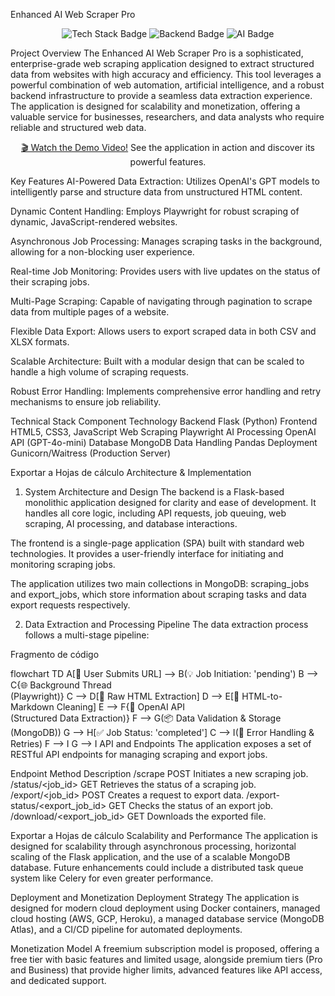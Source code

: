 Enhanced AI Web Scraper Pro
<p align="center">
<img src="https://img.shields.io/badge/Stack-AI%20%7C%20Web%20Scraping%20%7C%20Data%20Extraction-007bff?style=for-the-badge&logo=github&logoColor=white" alt="Tech Stack Badge" />
<img src="https://img.shields.io/badge/Backend-Python%20%7C%20Flask-3776AB?style=for-the-badge&logo=python&logoColor=white" alt="Backend Badge" />
<img src="https://img.shields.io/badge/AI-OpenAI%20%7C%20GPT--4o--mini-000000?style=for-the-badge&logo=openai&logoColor=white" alt="AI Badge" />
</p>

Project Overview
The Enhanced AI Web Scraper Pro is a sophisticated, enterprise-grade web scraping application designed to extract structured data from websites with high accuracy and efficiency. This tool leverages a powerful combination of web automation, artificial intelligence, and a robust backend infrastructure to provide a seamless data extraction experience. The application is designed for scalability and monetization, offering a valuable service for businesses, researchers, and data analysts who require reliable and structured web data.

<div align="center">
<p><a href="#">🎬 Watch the Demo Video!</a> See the application in action and discover its powerful features.</p>
</div>

Key Features
AI-Powered Data Extraction: Utilizes OpenAI's GPT models to intelligently parse and structure data from unstructured HTML content.

Dynamic Content Handling: Employs Playwright for robust scraping of dynamic, JavaScript-rendered websites.

Asynchronous Job Processing: Manages scraping tasks in the background, allowing for a non-blocking user experience.

Real-time Job Monitoring: Provides users with live updates on the status of their scraping jobs.

Multi-Page Scraping: Capable of navigating through pagination to scrape data from multiple pages of a website.

Flexible Data Export: Allows users to export scraped data in both CSV and XLSX formats.

Scalable Architecture: Built with a modular design that can be scaled to handle a high volume of scraping requests.

Robust Error Handling: Implements comprehensive error handling and retry mechanisms to ensure job reliability.

Technical Stack
Component	Technology
Backend	Flask (Python)
Frontend	HTML5, CSS3, JavaScript
Web Scraping	Playwright
AI Processing	OpenAI API (GPT-4o-mini)
Database	MongoDB
Data Handling	Pandas
Deployment	Gunicorn/Waitress (Production Server)

Exportar a Hojas de cálculo
Architecture & Implementation
1. System Architecture and Design
The backend is a Flask-based monolithic application designed for clarity and ease of development. It handles all core logic, including API requests, job queuing, web scraping, AI processing, and database interactions.

The frontend is a single-page application (SPA) built with standard web technologies. It provides a user-friendly interface for initiating and monitoring scraping jobs.

The application utilizes two main collections in MongoDB: scraping_jobs and export_jobs, which store information about scraping tasks and data export requests respectively.

2. Data Extraction and Processing Pipeline
The data extraction process follows a multi-stage pipeline:

Fragmento de código

flowchart TD
    A[👤 User Submits URL] --> B(💡 Job Initiation: 'pending')
    B --> C{🌐 Background Thread<br/>(Playwright)}
    C --> D[📝 Raw HTML Extraction]
    D --> E[🧹 HTML-to-Markdown Cleaning]
    E --> F{🧠 OpenAI API<br/>(Structured Data Extraction)}
    F --> G(📦 Data Validation & Storage<br/>(MongoDB))
    G --> H[✅ Job Status: 'completed']
    C --> I(🚧 Error Handling & Retries)
    F --> I
    G --> I
API and Endpoints
The application exposes a set of RESTful API endpoints for managing scraping and export jobs.

Endpoint	Method	Description
/scrape	POST	Initiates a new scraping job.
/status/<job_id>	GET	Retrieves the status of a scraping job.
/export/<job_id>	POST	Creates a request to export data.
/export-status/<export_job_id>	GET	Checks the status of an export job.
/download/<export_job_id>	GET	Downloads the exported file.

Exportar a Hojas de cálculo
Scalability and Performance
The application is designed for scalability through asynchronous processing, horizontal scaling of the Flask application, and the use of a scalable MongoDB database. Future enhancements could include a distributed task queue system like Celery for even greater performance.

Deployment and Monetization
Deployment Strategy
The application is designed for modern cloud deployment using Docker containers, managed cloud hosting (AWS, GCP, Heroku), a managed database service (MongoDB Atlas), and a CI/CD pipeline for automated deployments.

Monetization Model
A freemium subscription model is proposed, offering a free tier with basic features and limited usage, alongside premium tiers (Pro and Business) that provide higher limits, advanced features like API access, and dedicated support.

